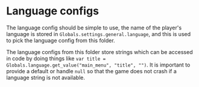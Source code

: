 # Language configs

The language config should be simple to use, the name of the player's language is stored in `Globals.settings.general.language`, and this is used to pick the language config from this folder.

The language configs from this folder store strings which can be accessed in code by doing things like `var title = Globals.language.get_value("main_menu", "title", "")`. It is important to provide a default or handle `null` so that the game does not crash if a language string is not available.
